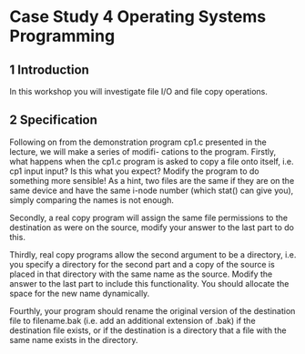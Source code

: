 # Case Study 4 Operating Systems Programming

## 1 Introduction
In this workshop you will investigate file I/O and file copy operations.


## 2 Specification
Following on from the demonstration program cp1.c presented in the lecture, we will make a series of modifi- cations to the program.
Firstly, what happens when the cp1.c program is asked to copy a file onto itself, i.e. cp1 input input? Is this what you expect? Modify the program to do something more sensible! As a hint, two files are the same if they are on the same device and have the same i-node number (which stat() can give you), simply comparing the names is not enough.

Secondly, a real copy program will assign the same file permissions to the destination as were on the source, modify your answer to the last part to do this.

Thirdly, real copy programs allow the second argument to be a directory, i.e. you specify a directory for the second part and a copy of the source is placed in that directory with the same name as the source. Modify the answer to the last part to include this functionality. You should allocate the space for the new name dynamically.

Fourthly, your program should rename the original version of the destination file to filename.bak (i.e. add an additional extension of .bak) if the destination file exists, or if the destination is a directory that a file with the same name exists in the directory.
